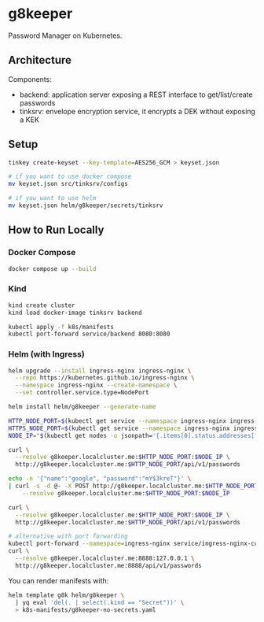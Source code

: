 # g8keeper

Password Manager on Kubernetes.

## Architecture

Components:

- backend: application server exposing a REST interface to get/list/create
  passwords
- tinksrv: envelope encryption service, it encrypts a DEK without exposing a KEK

## Setup

```bash
tinkey create-keyset --key-template=AES256_GCM > keyset.json

# if you want to use docker compose
mv keyset.json src/tinksrv/configs

# if you want to use helm
mv keyset.json helm/g8keeper/secrets/tinksrv
```

## How to Run Locally

### Docker Compose

```bash
docker compose up --build
```

### Kind

```bash
kind create cluster
kind load docker-image tinksrv backend

kubectl apply -f k8s/manifests
kubectl port-forward service/backend 8080:8080
```

### Helm (with Ingress)

```bash
helm upgrade --install ingress-nginx ingress-nginx \
  --repo https://kubernetes.github.io/ingress-nginx \
  --namespace ingress-nginx --create-namespace \
  --set controller.service.type=NodePort

helm install helm/g8keeper --generate-name

HTTP_NODE_PORT=$(kubectl get service --namespace ingress-nginx ingress-nginx-controller -o jsonpath="{.spec.ports[0].nodePort}")
HTTPS_NODE_PORT=$(kubectl get service --namespace ingress-nginx ingress-nginx-controller -o jsonpath="{.spec.ports[1].nodePort}")
NODE_IP="$(kubectl get nodes -o jsonpath='{.items[0].status.addresses[?(@.type=="InternalIP")].address}')"

curl \
  --resolve g8keeper.localcluster.me:$HTTP_NODE_PORT:$NODE_IP \
  http://g8keeper.localcluster.me:$HTTP_NODE_PORT/api/v1/passwords

echo -n '{"name":"google", "password":"mY$3kreT"}' \
| curl -s -d @- -X POST http://g8keeper.localcluster.me:$HTTP_NODE_PORT/api/v1/passwords \
    --resolve g8keeper.localcluster.me:$HTTP_NODE_PORT:$NODE_IP

curl \
  --resolve g8keeper.localcluster.me:$HTTP_NODE_PORT:$NODE_IP \
  http://g8keeper.localcluster.me:$HTTP_NODE_PORT/api/v1/passwords

# alternative with port forwarding
kubectl port-forward --namespace=ingress-nginx service/ingress-nginx-controller 8888:80
curl \
  --resolve g8keeper.localcluster.me:8888:127.0.0.1 \
  http://g8keeper.localcluster.me:8888/api/v1/passwords
```

You can render manifests with:

```bash
helm template g8k helm/g8keeper \
  | yq eval 'del(. | select(.kind == "Secret"))' \
  > k8s-manifests/g8keeper-no-secrets.yaml
```
